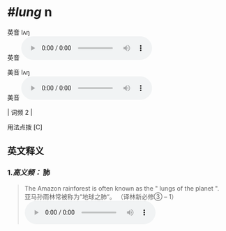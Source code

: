 # ***\#lung*** n
英音 lʌŋ  
英音
<audio src="./media/lung-B.aac" controls="controls"></audio>

美音 lʌŋ  
美音
<audio src="./media/lung.aac" controls="controls"></audio>



| 词频 2 |  

用法点拨  [C]

英文释义
---
### 1.*高义频：* **肺**  

 > The Amazon rainforest is often known as the " lungs of the planet ".  
 > 亚马孙雨林常被称为“地球之肺“。  （译林新必修③ – 1）  
<audio src="./media/The Amazon rainforest is often known as2_AAC.aac" controls="controls"></audio>



